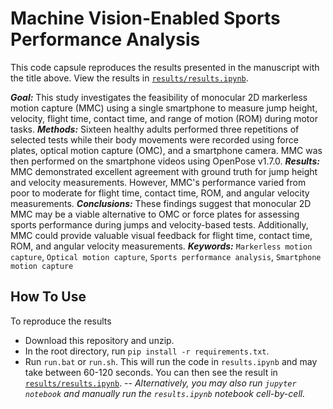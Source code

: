 # Machine Vision-Enabled Sports Performance Analysis

This code capsule reproduces the results presented in the manuscript with the title above. View the results in [`results/results.ipynb`](/results/results.ipynb).

**_Goal:_** This study investigates the feasibility of monocular 2D markerless motion capture (MMC) using a single smartphone to measure jump height, velocity, flight time, contact time, and range of motion (ROM) during motor tasks. **_Methods:_** Sixteen healthy adults performed three repetitions of selected tests while their body movements were recorded using force plates, optical motion capture (OMC), and a smartphone camera. MMC was then performed on the smartphone videos using OpenPose v1.7.0. **_Results:_** MMC demonstrated excellent agreement with ground truth for jump height and velocity measurements. However, MMC's performance varied from poor to moderate for flight time, contact time, ROM, and angular velocity measurements. **_Conclusions:_** These findings suggest that monocular 2D MMC may be a viable alternative to OMC or force plates for assessing sports performance during jumps and velocity-based tests. Additionally, MMC could provide valuable visual feedback for flight time, contact time, ROM, and angular velocity measurements.
**_Keywords:_** `Markerless motion capture`, `Optical motion capture`, `Sports performance analysis`, `Smartphone motion capture`

## How To Use

To reproduce the results

- Download this repository and unzip.
- In the root directory, run `pip install -r requirements.txt`.
- Run `run.bat` or `run.sh`. This will run the code in `results.ipynb` and may take between 60-120 seconds. You can then see the result in [`results/results.ipynb`](/results/results.ipynb).
  -- _Alternatively, you may also run `jupyter notebook` and manually run the `results.ipynb` notebook cell-by-cell._
